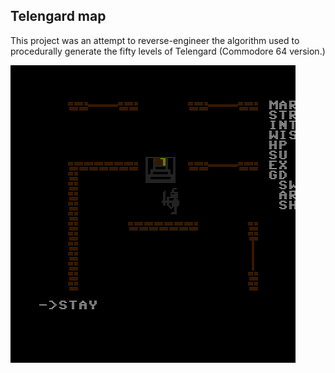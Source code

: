 ## Telengard map

This project was an attempt to reverse-engineer the algorithm used to procedurally generate the fifty levels of Telengard (Commodore 64 version.)

![The starting position](docs/capture.png)




